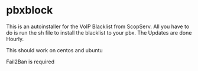 pbxblock
========

This is an autoinstaller for the VoIP Blacklist from ScopServ.
All you have to do is run the sh file to install the blacklist to your pbx.
The Updates are done Hourly.

This should work on centos and ubuntu

Fail2Ban is required 
